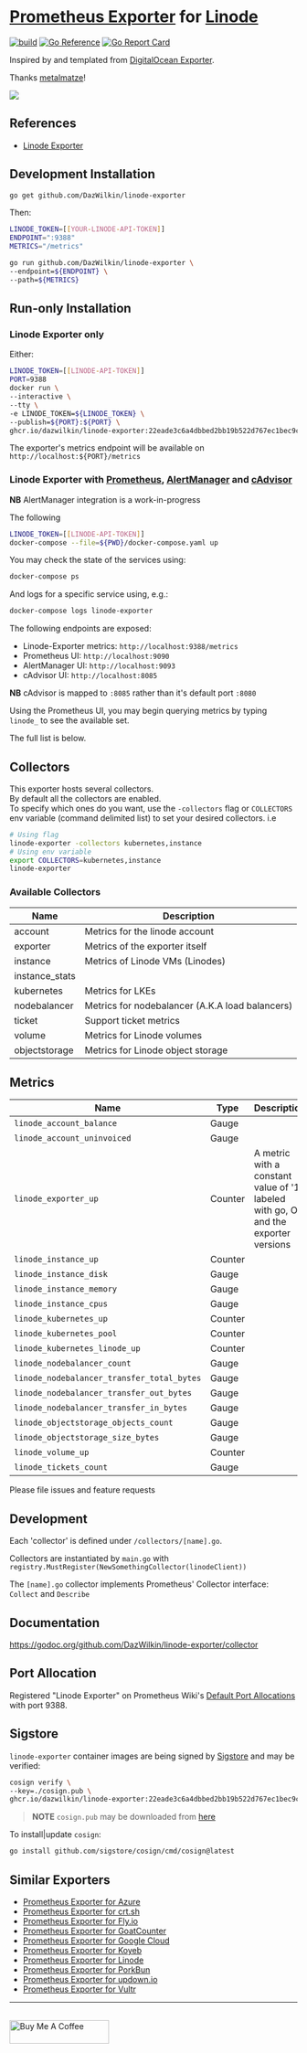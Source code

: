 # [Prometheus Exporter](https://prometheus.io/docs/instrumenting/exporters/) for [Linode](https://www.linode.com)

[![build](https://github.com/DazWilkin/linode-exporter/actions/workflows/build.yml/badge.svg)](https://github.com/DazWilkin/linode-exporter/actions/workflows/build.yml)
[![Go Reference](https://pkg.go.dev/badge/github.com/DazWilkin/linode-exporter.svg)](https://pkg.go.dev/github.com/DazWilkin/linode-exporter)
[![Go Report Card](https://goreportcard.com/badge/github.com/DazWilkin/linode-exporter)](https://goreportcard.com/report/github.com/DazWilkin/linode-exporter)

Inspired by and templated from [DigitalOcean Exporter](https://github.com/metalmatze/digitalocean_exporter).

Thanks [metalmatze](https://github.com/metalmatze)!

![](images/linode_instance_count.png)

## References

- [Linode Exporter](https://pretired.dazwilkin.com/posts/191218/)

## Development Installation

```bash
go get github.com/DazWilkin/linode-exporter
```

Then:

```bash
LINODE_TOKEN=[[YOUR-LINODE-API-TOKEN]]
ENDPOINT=":9388"
METRICS="/metrics"

go run github.com/DazWilkin/linode-exporter \
--endpoint=${ENDPOINT} \
--path=${METRICS}
```

## Run-only Installation

### Linode Exporter only

Either:

```bash
LINODE_TOKEN=[[LINODE-API-TOKEN]]
PORT=9388
docker run \
--interactive \
--tty \
-e LINODE_TOKEN=${LINODE_TOKEN} \
--publish=${PORT}:${PORT} \
ghcr.io/dazwilkin/linode-exporter:22eade3c6a4dbbed2bb19b522d767ec1bec9cfa8
```

The exporter's metrics endpoint will be available on `http://localhost:${PORT}/metrics`

### Linode Exporter with [Prometheus](https://prometheus.io), [AlertManager](https://prometheus.io/docs/alerting/alertmanager/) and [cAdvisor](https://github.com/google/cadvisor)

**NB** AlertManager integration is a work-in-progress

The following

```bash
LINODE_TOKEN=[[LINODE-API-TOKEN]]
docker-compose --file=${PWD}/docker-compose.yaml up
```

You may check the state of the services using:

```bash
docker-compose ps
```

And logs for a specific service using, e.g.:

```bash
docker-compose logs linode-exporter
```

The following endpoints are exposed:

- Linode-Exporter metrics: `http://localhost:9388/metrics`
- Prometheus UI: `http://localhost:9090`
- AlertManager UI: `http://localhost:9093`
- cAdvisor UI: `http://localhost:8085`

**NB** cAdvisor is mapped to `:8085` rather than it's default port `:8080`

Using the Prometheus UI, you may begin querying metrics by typing `linode_` to see the available set.

The full list is below.

## Collectors

This exporter hosts several collectors.  
By default all the collectors are enabled.  
To specify which ones do you want, use the `-collectors` flag or `COLLECTORS` env variable (command delimited list) to set your desired collectors.
i.e

```sh
# Using flag
linode-exporter -collectors kubernetes,instance
# Using env variable
export COLLECTORS=kubernetes,instance
linode-exporter
```

### Available Collectors

| Name           | Description                                     |
| -------------- | ----------------------------------------------- |
| account        | Metrics for the linode account                  |
| exporter       | Metrics of the exporter itself                  |
| instance       | Metrics of Linode VMs (Linodes)                 |
| instance_stats |                                                 |
| kubernetes     | Metrics for LKEs                                |
| nodebalancer   | Metrics for nodebalancer (A.K.A load balancers) |
| ticket         | Support ticket metrics                          |
| volume         | Metrics for Linode volumes                      |
| objectstorage  | Metrics for Linode object storage               |

## Metrics

| Name                                       | Type    | Description                                                                         |
| ------------------------------------------ | ------- | ----------------------------------------------------------------------------------- |
| `linode_account_balance`                   | Gauge   |
| `linode_account_uninvoiced`                | Gauge   |
| `linode_exporter_up`                       | Counter | A metric with a constant value of '1' labeled with go, OS and the exporter versions |
| `linode_instance_up`                       | Counter |
| `linode_instance_disk`                     | Gauge   |
| `linode_instance_memory`                   | Gauge   |
| `linode_instance_cpus`                     | Gauge   |
| `linode_kubernetes_up`                     | Counter |
| `linode_kubernetes_pool`                   | Counter |
| `linode_kubernetes_linode_up`              | Counter |
| `linode_nodebalancer_count`                | Gauge   |
| `linode_nodebalancer_transfer_total_bytes` | Gauge   |
| `linode_nodebalancer_transfer_out_bytes`   | Gauge   |
| `linode_nodebalancer_transfer_in_bytes`    | Gauge   |
| `linode_objectstorage_objects_count`       | Gauge   |
| `linode_objectstorage_size_bytes`          | Gauge   |
| `linode_volume_up`                         | Counter |
| `linode_tickets_count`                     | Gauge   |

Please file issues and feature requests

## Development

Each 'collector' is defined under `/collectors/[name].go`.

Collectors are instantiated by `main.go` with `registry.MustRegister(NewSomethingCollector(linodeClient))`

The `[name].go` collector implements Prometheus' Collector interface: `Collect` and `Describe`

## Documentation

https://godoc.org/github.com/DazWilkin/linode-exporter/collector

## Port Allocation

Registered "Linode Exporter" on Prometheus Wiki's [Default Port Allocations](https://github.com/prometheus/prometheus/wiki/Default-port-allocations#exporters-starting-at-9100) with port 9388.

## Sigstore

`linode-exporter` container images are being signed by [Sigstore](https://www.sigstore.dev/) and may be verified:

```bash
cosign verify \
--key=./cosign.pub \
ghcr.io/dazwilkin/linode-exporter:22eade3c6a4dbbed2bb19b522d767ec1bec9cfa8
```

> **NOTE** `cosign.pub` may be downloaded from [here](./cosign.pub)

To install|update `cosign`:

```bash
go install github.com/sigstore/cosign/cmd/cosign@latest
```

## Similar Exporters

- [Prometheus Exporter for Azure](https://github.com/DazWilkin/azure-exporter)
- [Prometheus Exporter for crt.sh](https://github.com/DazWilkin/crtsh-exporter)
- [Prometheus Exporter for Fly.io](https://github.com/DazWilkin/fly-exporter)
- [Prometheus Exporter for GoatCounter](https://github.com/DazWilkin/goatcounter-exporter)
- [Prometheus Exporter for Google Cloud](https://github.com/DazWilkin/gcp-exporter)
- [Prometheus Exporter for Koyeb](https://github.com/DazWilkin/koyeb-exporter)
- [Prometheus Exporter for Linode](https://github.com/DazWilkin/linode-exporter)
- [Prometheus Exporter for PorkBun](https://github.com/DazWilkin/porkbun-exporter)
- [Prometheus Exporter for updown.io](https://github.com/DazWilkin/updown-exporter)
- [Prometheus Exporter for Vultr](https://github.com/DazWilkin/vultr-exporter)

<hr/>
<br/>
<a href="https://www.buymeacoffee.com/dazwilkin" target="_blank"><img src="https://cdn.buymeacoffee.com/buttons/default-orange.png" alt="Buy Me A Coffee" height="41" width="174"></a>
